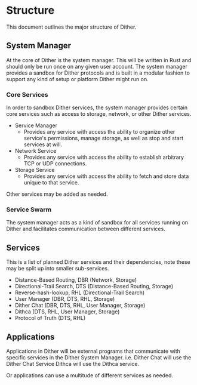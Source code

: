 # Structure

This document outlines the major structure of Dither.

## System Manager

At the core of Dither is the system manager. This will be written in Rust and should only be run once on any given user account. The system manager provides a sandbox for Dither protocols and is built in a modular fashion to support any kind of setup or platform Dither might run on.

### Core Services

In order to sandbox Dither services, the system manager provides certain core services such as access to storage, network, or other Dither services.

 - Service Manager
   - Provides any service with access the ability to organize other service's permissions, manage storage, as well as stop and start services at will.
 - Network Service
   - Provides any service with access the ability to establish arbitrary TCP or UDP connections.
 - Storage Service
   - Provides any service with access the ability to fetch and store data unique to that service.

Other services may be added as needed.

### Service Swarm

The system manager acts as a kind of sandbox for all services running on Dither and facilitates communication between different services.


## Services

This is a list of planned Dither services and their dependencies, note these may be split up into smaller sub-services.

 - Distance-Based Routing, DBR (Network, Storage)
 - Directional-Trail Search, DTS (Distance-Based Routing, Storage)
 - Reverse-hash-lookup, RHL (Directional-Trail Search)
 - User Manager (DBR, DTS, RHL, Storage)
 - Dither Chat (DBR, DTS, RHL, User Manager, Storage)
 - Dithca (DTS, RHL, User Manager, Storage)
 - Protocol of Truth (DTS, RHL)

## Applications

Applications in Dither will be external programs that communicate with specific services in the Dither System Manager. 
i.e. 
Dither Chat will use the Dither Chat Service
Dithca will use the Dithca service.

Or applications can use a multitude of different services as needed.
